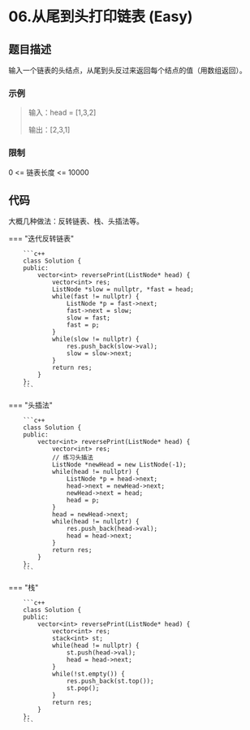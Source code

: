 # 06.从尾到头打印链表 (Easy)

## 题目描述

输入一个链表的头结点，从尾到头反过来返回每个结点的值（用数组返回）。

### 示例

> 输入：head = [1,3,2]
>
> 输出：[2,3,1]

### 限制

0 <= 链表长度 <= 10000

## 代码

大概几种做法：反转链表、栈、头插法等。

=== "迭代反转链表"

		```c++
		class Solution {
		public:
		    vector<int> reversePrint(ListNode* head) {
		        vector<int> res;
		        ListNode *slow = nullptr, *fast = head;
		        while(fast != nullptr) {
		            ListNode *p = fast->next;
		            fast->next = slow;
		            slow = fast;
		            fast = p;
		        }
		        while(slow != nullptr) {
		            res.push_back(slow->val);
		            slow = slow->next;
		        }
		        return res;
		    }
		};
		```
		
=== "头插法"

		```c++
		class Solution {
		public:
		    vector<int> reversePrint(ListNode* head) {
		        vector<int> res;
		        // 练习头插法
		        ListNode *newHead = new ListNode(-1);
		        while(head != nullptr) {
		            ListNode *p = head->next;
		            head->next = newHead->next;
		            newHead->next = head;
		            head = p;
		        }
		        head = newHead->next;
		        while(head != nullptr) {
		            res.push_back(head->val);
		            head = head->next;
		        }
		        return res;
		    }
		};
		```
		
=== "栈"

		```c++
		class Solution {
		public:
		    vector<int> reversePrint(ListNode* head) {
		        vector<int> res;
		        stack<int> st;
		        while(head != nullptr) {
		            st.push(head->val);
		            head = head->next;
		        }
		        while(!st.empty()) {
		            res.push_back(st.top());
		            st.pop();
		        }
		        return res;
		    }
		};
		```
